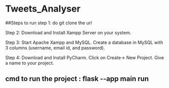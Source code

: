# Tweets_Analyser

##Steps to run
step 1: do git clone the url

Step 2: Download and Install Xampp Server on your system.

Step 3: Start Apache Xampp and MySQL. Create a database in MySQL with 3 columns (username, email id, and password).

Step 4: Download and Install PyCharm. Click on Create-> New Project. Give a name to your project. 

## cmd to run the project : flask --app main run
